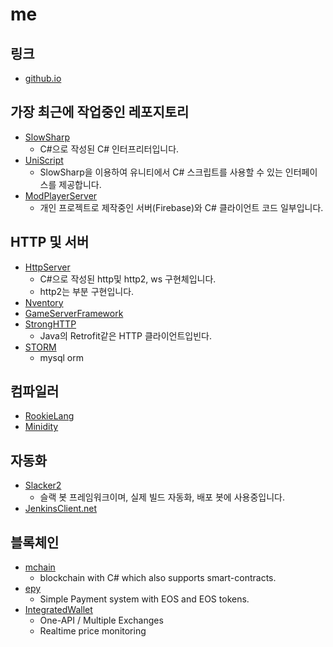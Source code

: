 # me

링크
----
* [github.io](http://pjc0247.github.io)

가장 최근에 작업중인 레포지토리
----
* [SlowSharp](https://github.com/pjc0247/SlowSharp)
  * C#으로 작성된 C# 인터프리터입니다.
* [UniScript](https://github.com/pjc0247/UniScript)
  * SlowSharp을 이용하여 유니티에서 C# 스크립트를 사용할 수 있는 인터페이스를 제공합니다.
* [ModPlayerServer](https://github.com/pjcpp/ModPlayerServer)
  * 개인 프로젝트로 제작중인 서버(Firebase)와 C# 클라이언트 코드 일부입니다.

HTTP 및 서버
----
* [HttpServer](https://github.com/pjc0247/HttpServer.cs)
  * C#으로 작성된 http및 http2, ws 구현체입니다.
  * http2는 부분 구현입니다.
* [Nventory](https://github.com/pjc0247/Nventory)
* [GameServerFramework](https://github.com/pjc0247/GameServerFramework)
* [StrongHTTP](https://github.com/pjc0247/StrongHTTP)
  * Java의 Retrofit같은 HTTP 클라이언트입빈다.
* [STORM](https://github.com/pjc0247/STORM)
  * mysql orm

컴파일러
----
* [RookieLang](https://github.com/pjc0247/rookie.lang)
* [Minidity](https://github.com/minisomething/minidity)

자동화 
----
* [Slacker2](https://github.com/pjc0247/Slacker2)
  * 슬랙 봇 프레임워크이며, 실제 빌드 자동화, 배포 봇에 사용중입니다.
* [JenkinsClient.net](https://github.com/pjc0247/jenkins-client.net)

블록체인
----
* [mchain](https://github.com/pjc0247/mchain)
  * blockchain with C# which also supports smart-contracts.
* [epy](https://github.com/pjc0247/epy)
  * Simple Payment system with EOS and EOS tokens.
* [IntegratedWallet](https://github.com/pjc0247/IntegratedWallet)
  * One-API / Multiple Exchanges
  * Realtime price monitoring
